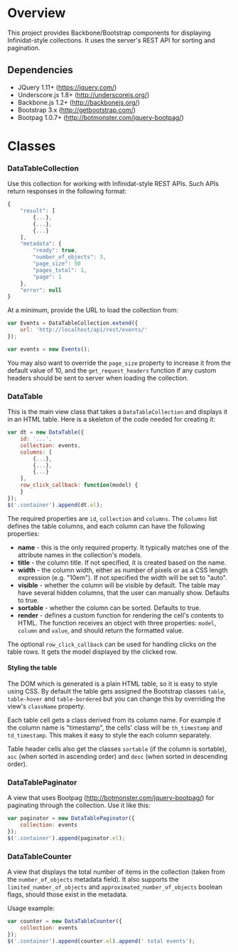 Overview
========
This project provides Backbone/Bootstrap components for displaying Infinidat-style collections.
It uses the server's REST API for sorting and pagination.


Dependencies
------------
* JQuery 1.11+ (https://jquery.com/)
* Underscore.js 1.8+ (http://underscorejs.org/)
* Backbone.js 1.2+ (http://backbonejs.org/)
* Bootstrap 3.x (http://getbootstrap.com/)
* Bootpag 1.0.7+ (http://botmonster.com/jquery-bootpag/)


Classes
=======

### DataTableCollection

Use this collection for working with Infinidat-style REST APIs. Such APIs return responses in the following format:

```javascript
{
    "result": [
        {...},
        {...},
        {...}
    ],
    "metadata": {
        "ready": true,
        "number_of_objects": 3,
        "page_size": 50
        "pages_total": 1,
        "page": 1
    },
    "error": null
}
```

At a minimum, provide the URL to load the collection from:

```javascript
var Events = DataTableCollection.extend({
    url: 'http://localhost/api/rest/events/'
});

var events = new Events();
```

You may also want to override the `page_size` property to increase it from the default value of 10,
and the `get_request_headers` function if any custom headers should be sent to server when loading the collection.


### DataTable

This is the main view class that takes a `DataTableCollection` and displays it in an HTML table.
Here is a skeleton of the code needed for creating it:

```javascript
var dt = new DataTable({
    id: '...',
    collection: events,
    columns: [
        {...},
        {...},
        {...}
    ],
    row_click_callback: function(model) {
    }
});
$('.container').append(dt.el);
```

The required properties are `id`, `collection` and `columns`. The `columns` list defines the table columns,
and each column can have the following properties:

* **name** - this is the only required property. It typically matches one of the attribute names in the collection's models.
* **title** - the column title. If not specified, it is created based on the name.
* **width** - the column width, either as number of pixels or as a CSS length expression (e.g. "10em").
  If not specified the width will be set to "auto".
* **visible** - whether the column will be visible by default. The table may have several hidden columns,
  that the user can manually show. Defaults to true.
* **sortable** - whether the column can be sorted. Defaults to true.
* **render** - defines a custom function for rendering the cell's contents to HTML. The function receives an object with
  three properties: `model`, `column` and `value`, and should return the formatted value.

The optional `row_click_callback` can be used for handling clicks on the table rows.
It gets the model displayed by the clicked row.

#### Styling the table

The DOM which is generated is a plain HTML table, so it is easy to style using CSS.
By default the table gets assigned the Bootstrap classes `table`, `table-hover` and `table-bordered`
but you can change this by overriding the view's `className` property.

Each table cell gets a class derived from its column name. For example if the column name is "timestamp",
the cells' class will be `th_timestamp` and `td_timestamp`. This makes it easy to style the each column separately.

Table header cells also get the classes `sortable` (if the column is sortable), `asc` (when sorted in ascending order)
and `desc` (when sorted in descending order).


### DataTablePaginator

A view that uses Bootpag (http://botmonster.com/jquery-bootpag/) for paginating through the collection.
Use it like this:

```javascript
var paginator = new DataTablePaginator({
    collection: events
});
$('.container').append(paginator.el);
```


### DataTableCounter

A view that displays the total number of items in the collection (taken from the `number_of_objects` metadata field).
It also supports the `limited_number_of_objects` and `approximated_number_of_objects` boolean flags, should those
exist in the metadata.

Usage example:
```javascript
var counter = new DataTableCounter({
    collection: events
});
$('.container').append(counter.el).append(' total events');
```
